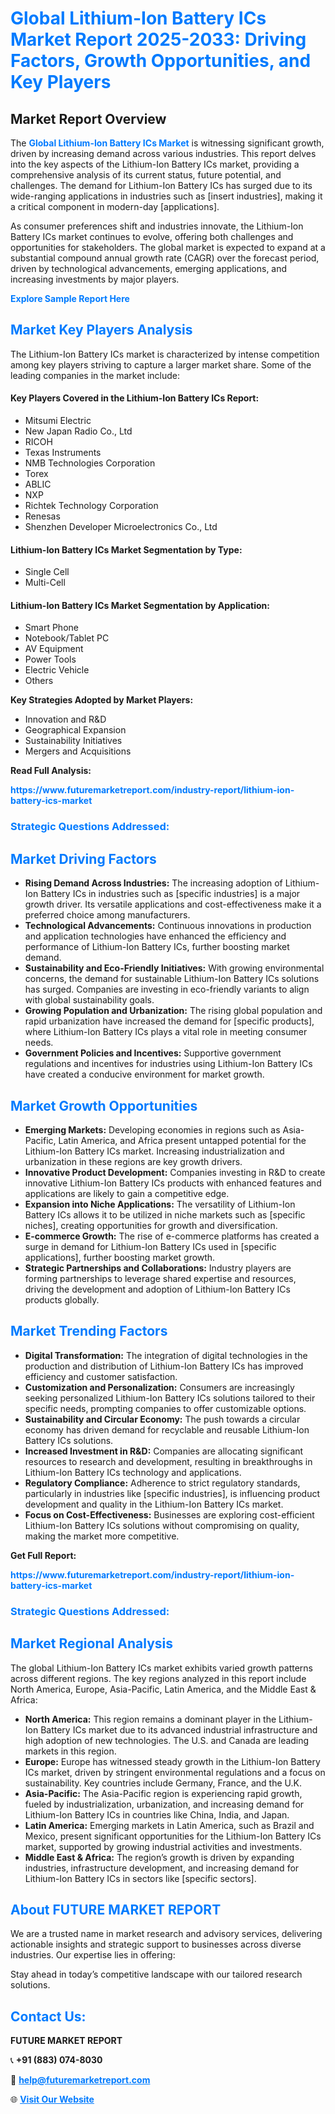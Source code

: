 <h1 style="color: #007BFF;">Global Lithium-Ion Battery ICs Market Report 2025-2033: Driving Factors, Growth Opportunities, and Key Players</h1>

<section id="overview">
<h2>Market Report Overview</h2>
<p>The <a href="https://www.futuremarketreport.com/industry-report/lithium-ion-battery-ics-market" style="color: #007BFF; text-decoration: none;"><strong>Global Lithium-Ion Battery ICs Market</strong></a> is witnessing significant growth, driven by increasing demand across various industries. This report delves into the key aspects of the Lithium-Ion Battery ICs market, providing a comprehensive analysis of its current status, future potential, and challenges. The demand for Lithium-Ion Battery ICs has surged due to its wide-ranging applications in industries such as [insert industries], making it a critical component in modern-day [applications].</p>
<p>As consumer preferences shift and industries innovate, the Lithium-Ion Battery ICs market continues to evolve, offering both challenges and opportunities for stakeholders. The global market is expected to expand at a substantial compound annual growth rate (CAGR) over the forecast period, driven by technological advancements, emerging applications, and increasing investments by major players.</p>
</section>

<section id="overview">
<p><a href="https://www.futuremarketreport.com/request-sample/reportId=115808" style="color: #007BFF; text-decoration: none;"><strong>Explore Sample Report Here</strong></a></p>
</section>

<section id="key-players">
<h2 style="color: #007BFF;">Market Key Players Analysis</h2>
<p>The Lithium-Ion Battery ICs market is characterized by intense competition among key players striving to capture a larger market share. Some of the leading companies in the market include:</p>
<h4>Key Players Covered in the Lithium-Ion Battery ICs Report:</h4>
<ul><li>Mitsumi Electric</li><li>New Japan Radio Co., Ltd</li><li>RICOH</li><li>Texas Instruments</li><li>NMB Technologies Corporation</li><li>Torex</li><li>ABLIC</li><li>NXP</li><li>Richtek Technology Corporation</li><li>Renesas</li><li>Shenzhen Developer Microelectronics Co., Ltd</li></ul>
<h4>Lithium-Ion Battery ICs Market Segmentation by Type:</h4>
<ul><li>Single Cell</li><li>Multi-Cell</li></ul>

<h4>Lithium-Ion Battery ICs Market Segmentation by Application:</h4>
<ul><li>Smart Phone</li><li>Notebook/Tablet PC</li><li>AV Equipment</li><li>Power Tools</li><li>Electric Vehicle</li><li>Others</li></ul>
<p><strong>Key Strategies Adopted by Market Players:</strong></p>
<ul>
<li>Innovation and R&D</li>
<li>Geographical Expansion</li>
<li>Sustainability Initiatives</li>
<li>Mergers and Acquisitions</li>
</ul>
</section>

<section>
<p><strong>Read Full Analysis: </strong></p><a href="https://www.futuremarketreport.com/industry-report/lithium-ion-battery-ics-market" style="color: #007BFF; text-decoration: none;"><strong>https://www.futuremarketreport.com/industry-report/lithium-ion-battery-ics-market</strong></a>
<h3 style="color: #007BFF;">Strategic Questions Addressed:</h3>
</section>

<section id="driving-factors">
<h2 style="color: #007BFF;">Market Driving Factors</h2>
<ul>
<li><strong>Rising Demand Across Industries:</strong> The increasing adoption of Lithium-Ion Battery ICs in industries such as [specific industries] is a major growth driver. Its versatile applications and cost-effectiveness make it a preferred choice among manufacturers.</li>
<li><strong>Technological Advancements:</strong> Continuous innovations in production and application technologies have enhanced the efficiency and performance of Lithium-Ion Battery ICs, further boosting market demand.</li>
<li><strong>Sustainability and Eco-Friendly Initiatives:</strong> With growing environmental concerns, the demand for sustainable Lithium-Ion Battery ICs solutions has surged. Companies are investing in eco-friendly variants to align with global sustainability goals.</li>
<li><strong>Growing Population and Urbanization:</strong> The rising global population and rapid urbanization have increased the demand for [specific products], where Lithium-Ion Battery ICs plays a vital role in meeting consumer needs.</li>
<li><strong>Government Policies and Incentives:</strong> Supportive government regulations and incentives for industries using Lithium-Ion Battery ICs have created a conducive environment for market growth.</li>
</ul>
</section>

<section id="growth-opportunities">
<h2 style="color: #007BFF;">Market Growth Opportunities</h2>
<ul>
<li><strong>Emerging Markets:</strong> Developing economies in regions such as Asia-Pacific, Latin America, and Africa present untapped potential for the Lithium-Ion Battery ICs market. Increasing industrialization and urbanization in these regions are key growth drivers.</li>
<li><strong>Innovative Product Development:</strong> Companies investing in R&D to create innovative Lithium-Ion Battery ICs products with enhanced features and applications are likely to gain a competitive edge.</li>
<li><strong>Expansion into Niche Applications:</strong> The versatility of Lithium-Ion Battery ICs allows it to be utilized in niche markets such as [specific niches], creating opportunities for growth and diversification.</li>
<li><strong>E-commerce Growth:</strong> The rise of e-commerce platforms has created a surge in demand for Lithium-Ion Battery ICs used in [specific applications], further boosting market growth.</li>
<li><strong>Strategic Partnerships and Collaborations:</strong> Industry players are forming partnerships to leverage shared expertise and resources, driving the development and adoption of Lithium-Ion Battery ICs products globally.</li>
</ul>
</section>

<section id="trending-factors">
<h2 style="color: #007BFF;">Market Trending Factors</h2>
<ul>
<li><strong>Digital Transformation:</strong> The integration of digital technologies in the production and distribution of Lithium-Ion Battery ICs has improved efficiency and customer satisfaction.</li>
<li><strong>Customization and Personalization:</strong> Consumers are increasingly seeking personalized Lithium-Ion Battery ICs solutions tailored to their specific needs, prompting companies to offer customizable options.</li>
<li><strong>Sustainability and Circular Economy:</strong> The push towards a circular economy has driven demand for recyclable and reusable Lithium-Ion Battery ICs solutions.</li>
<li><strong>Increased Investment in R&D:</strong> Companies are allocating significant resources to research and development, resulting in breakthroughs in Lithium-Ion Battery ICs technology and applications.</li>
<li><strong>Regulatory Compliance:</strong> Adherence to strict regulatory standards, particularly in industries like [specific industries], is influencing product development and quality in the Lithium-Ion Battery ICs market.</li>
<li><strong>Focus on Cost-Effectiveness:</strong> Businesses are exploring cost-efficient Lithium-Ion Battery ICs solutions without compromising on quality, making the market more competitive.</li>
</ul>
</section>

<section>
<p><strong>Get Full Report: </strong></p><a href="https://www.futuremarketreport.com/industry-report/lithium-ion-battery-ics-market" style="color: #007BFF; text-decoration: none;"><strong>https://www.futuremarketreport.com/industry-report/lithium-ion-battery-ics-market</strong></a>
<h3 style="color: #007BFF;">Strategic Questions Addressed:</h3>
</section>


<section id="regional-analysis">
<h2 style="color: #007BFF;">Market Regional Analysis</h2>
<p>The global Lithium-Ion Battery ICs market exhibits varied growth patterns across different regions. The key regions analyzed in this report include North America, Europe, Asia-Pacific, Latin America, and the Middle East & Africa:</p>
<ul>
<li><strong>North America:</strong> This region remains a dominant player in the Lithium-Ion Battery ICs market due to its advanced industrial infrastructure and high adoption of new technologies. The U.S. and Canada are leading markets in this region.</li>
<li><strong>Europe:</strong> Europe has witnessed steady growth in the Lithium-Ion Battery ICs market, driven by stringent environmental regulations and a focus on sustainability. Key countries include Germany, France, and the U.K.</li>
<li><strong>Asia-Pacific:</strong> The Asia-Pacific region is experiencing rapid growth, fueled by industrialization, urbanization, and increasing demand for Lithium-Ion Battery ICs in countries like China, India, and Japan.</li>
<li><strong>Latin America:</strong> Emerging markets in Latin America, such as Brazil and Mexico, present significant opportunities for the Lithium-Ion Battery ICs market, supported by growing industrial activities and investments.</li>
<li><strong>Middle East & Africa:</strong> The region’s growth is driven by expanding industries, infrastructure development, and increasing demand for Lithium-Ion Battery ICs in sectors like [specific sectors].</li>
</ul>
</section>

<footer>
<h2 style="color: #007BFF;">About FUTURE MARKET REPORT</h2>
<p>We are a trusted name in market research and advisory services, delivering actionable insights and strategic support to businesses across diverse industries. Our expertise lies in offering:</p>

<p>Stay ahead in today’s competitive landscape with our tailored research solutions.</p>

<h2 style="color: #007BFF;">Contact Us:</h2>
<p><strong>FUTURE MARKET REPORT</strong></p>
<p>📞 <strong>+91 (883) 074-8030</strong></p>
<p>📧 <strong><a href="mailto:help@futuremarketreport.com" style="color: #007BFF;">help@futuremarketreport.com</a></strong></p>
<p>🌐 <strong><a href="https://www.futuremarketreport.com/" style="color: #007BFF;">Visit Our Website</a></strong></p>
</footer>
